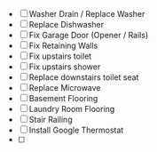 - [ ] Washer Drain / Replace Washer
- [ ] Replace Dishwasher
- [ ] Fix Garage Door (Opener / Rails)
- [ ] Fix Retaining Walls
- [ ] Fix upstairs toilet
- [ ] Fix upstairs shower
- [ ] Replace downstairs toilet seat
- [ ] Replace Microwave
- [ ] Basement Flooring
- [ ] Laundry Room Flooring
- [ ] Stair Railing
- [ ] Install Google Thermostat
- [ ] 
